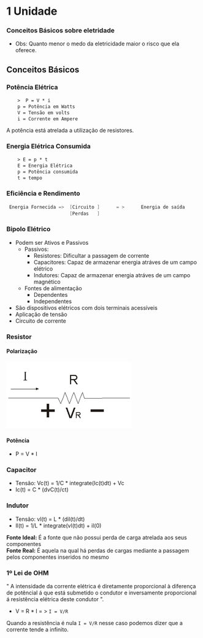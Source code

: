 # 1 Unidade
### Conceitos Básicos sobre eletridade

* Obs: Quanto menor o medo da eletricidade maior o risco que ela oferece.

## Conceitos Básicos
### Potência Elétrica

        >  P = V * i
        p = Potência em Watts
        V = Tensão em volts
        i = Corrente em Ampere
A potência está atrelada a utilização de resistores.

### Energia Elétrica Consumida

        > E = p * t 
        E = Energia Elétrica
        p = Potência consumida
        t = tempo 

### Eficiência e Rendimento 

```s
 Energia Fornecida =>  [Circuito ]      = >      Energia de saída
                       [Perdas   ]
```

### Bipolo Elétrico 
* Podem ser Ativos e Passivos
    * Passivos: 
        * Resistores: Dificultar a passagem de corrente
        * Capacitores: Capaz de armazenar energia atráves de um campo elétrico
        * Indutores: Capaz de armazenar energia atráves de um campo magnético
    * Fontes de alimentação
        * Dependentes
        * Independentes
* São dispositivos elétricos com dois terminais acessíveis 
* Aplicação de tensão 
* Circuito de corrente 

### Resistor
#### Polarização 

![imagem representação FSCS](/Fundamentos%20de%20Circuitos%20e%20Sistemais%20Controlados/1%20Unidade/img/1.png)

#### Potência
 * P = V * I

### Capacitor 

   * Tensão: Vc(t) = 1/C * integrate(Ic(t)dt) + Vc
   * Ic(t) = C * (dvC(t)/ct)


### Indutor

   * Tensão: vl(t) = L * (dil(t)/dt)
   * Il(t) = 1/L * integrate(vl(t)dt) + il(0) 

**Fonte Ideal:** É a fonte que não possui perda de carga atrelada aos seus componentes <br>
**Fonte Real:** É aquela na qual há perdas de cargas mediante a passagem pelos componentes inseridos no mesmo 

### 1º Lei de OHM 
" A intensidade da corrente elétrica é diretamente proporcional à diferença de potêncial á que está submetido o condutor e inversamente proporcional á resistência elétrica deste condutor ".

* V = R * I  = > ```I = V/R```

Quando a resistência é nula ``` I = V/R ``` nesse  caso podemos dizer que a corrente tende a infinito.
